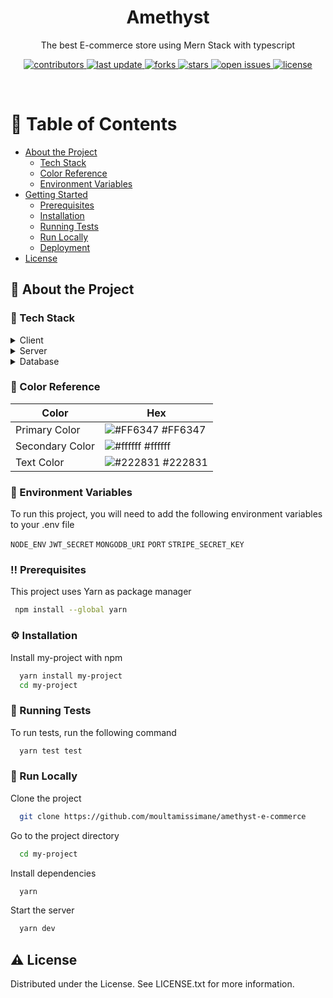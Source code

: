<div align="center">

  <h1>Amethyst</h1>
  
  <p>
    The best E-commerce store using Mern Stack with typescript
  </p>
  
  
<!-- Badges -->

<p>
  <a href="https://github.com/Louis3797/awesome-readme-template/graphs/contributors">
    <img src="https://img.shields.io/github/contributors/Louis3797/awesome-readme-template" alt="contributors" />
  </a>
  <a href="">
    <img src="https://img.shields.io/github/last-commit/Louis3797/awesome-readme-template" alt="last update" />
  </a>
  <a href="https://github.com/Louis3797/awesome-readme-template/network/members">
    <img src="https://img.shields.io/github/forks/Louis3797/awesome-readme-template" alt="forks" />
  </a>
  <a href="https://github.com/Louis3797/awesome-readme-template/stargazers">
    <img src="https://img.shields.io/github/stars/Louis3797/awesome-readme-template" alt="stars" />
  </a>
  <a href="https://github.com/Louis3797/awesome-readme-template/issues/">
    <img src="https://img.shields.io/github/issues/Louis3797/awesome-readme-template" alt="open issues" />
  </a>
  <a href="https://github.com/Louis3797/awesome-readme-template/blob/master/LICENSE.txt">
    <img src="https://img.shields.io/github/license/Louis3797/awesome-readme-template" alt="license" />
  </a>
</p>
<br />
</div>
<!-- Table of Contents -->

# :notebook_with_decorative_cover: Table of Contents

- [About the Project](#about-the-project)
  - [Tech Stack](#tech-stack)
  - [Color Reference](#color-reference)
  - [Environment Variables](#environment-variables)
- [Getting Started](#getting-started)
  - [Prerequisites](#prerequisites)
  - [Installation](#installation)
  - [Running Tests](#running-tests)
  - [Run Locally](#run-locally)
  - [Deployment](#deployment)
- [License](#license)

<!-- About the Project -->

## :star2: About the Project

<!-- TechStack -->

### :space_invader: Tech Stack
<details>
  <summary>Client</summary>
  <ul>
    <li><a href="https://www.typescriptlang.org/">Typescript</a></li>
    <li><a href="https://reactjs.org/">React.js</a></li>
    <li><a href="https://react-bootstrap.github.io/">React Bootstrap</a></li>
    <li><a href="https://redux-toolkit.js.org/usage/usage-with-typescript">Redux Toolkit</a></li>
  </ul>
</details>

<details>
  <summary>Server</summary>
  <ul>
    <li><a href="https://www.typescriptlang.org/">Typescript</a></li>
    <li><a href="https://nodejs.org/en/">Node.js</a></li>
    <li><a href="https://expressjs.com/">Express.js</a></li>
  </ul>
</details>

<details>
<summary>Database</summary>
  <ul>
    <li><a href="https://www.mongodb.com/">MongoDB</a></li>
  </ul>
</details>
<!-- Color Reference -->

### :art: Color Reference

| Color           | Hex                                                              |
| --------------- | ---------------------------------------------------------------- |
| Primary Color   | ![#FF6347](https://via.placeholder.com/10/222831?text=+) #FF6347 |
| Secondary Color | ![#ffffff](https://via.placeholder.com/10/393E46?text=+) #ffffff |
| Text Color      | ![#222831](https://via.placeholder.com/10/EEEEEE?text=+) #222831 |

<!-- Env Variables -->

### :key: Environment Variables

To run this project, you will need to add the following environment variables to your .env file

`NODE_ENV`
`JWT_SECRET`
`MONGODB_URI`
`PORT`
`STRIPE_SECRET_KEY`

<!-- Prerequisites -->

### :bangbang: Prerequisites

This project uses Yarn as package manager

```bash
 npm install --global yarn
```

<!-- Installation -->

### :gear: Installation

Install my-project with npm

```bash
  yarn install my-project
  cd my-project
```

<!-- Running Tests -->

### :test_tube: Running Tests

To run tests, run the following command

```bash
  yarn test test
```

<!-- Run Locally -->

### :running: Run Locally

Clone the project

```bash
  git clone https://github.com/moultamissimane/amethyst-e-commerce
```

Go to the project directory

```bash
  cd my-project
```

Install dependencies

```bash
  yarn 
```

Start the server

```bash
  yarn dev
```

<!-- License -->

## :warning: License

Distributed under the License. See LICENSE.txt for more information.
